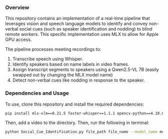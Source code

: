 ### Overview
This repository contains an implementation of a real-time pipeline that leverages vision and speech language models to identify and convey non-verbal social cues (such as speaker identification and nodding) to blind remote workers. This specific implementation uses MLX to allow for Apple GPU access.

The pipeline processes meeting recordings to:

1. Transcribe speech using Whisper.
2. Identify speakers based on name labels in video frames.
3. Assign transcript segments to speakers using a Qwen2.5-VL 7B (easily swapped out by changing the MLX model name)
4. Detect non-verbal cues like nodding in response to the speaker.

### Dependencies and Usage
To use, clone this repository and install the required dependencies:
```bash
pip install mlx-vlm==0.21.5 faster-whisper==1.1.1 opencv-python==4.10.0.84 pandas==2.2.3
```

Then, add a video to the directory. Then, run the following in terminal: 
```bash
python Social_Cue_Identification.py file_path file_name --model_name model_name_value
```
